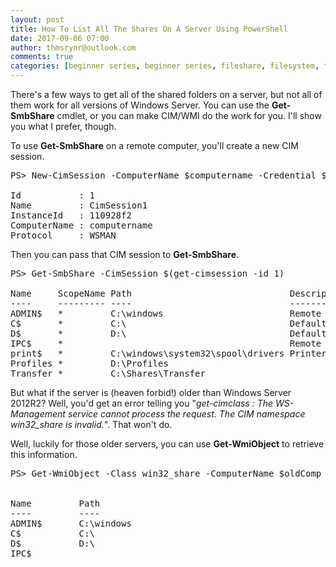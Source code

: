 ```yaml
---
layout: post
title: How To List All The Shares On A Server Using PowerShell
date: 2017-09-06 07:00
author: thmsrynr@outlook.com
comments: true
categories: [beginner series, beginner series, fileshare, filesystem, filesystem, PowerShell, powershell, smb, storage]
---
```

There's a few ways to get all of the shared folders on a server, but not all of them work for all versions of Windows Server. You can use the <strong>Get-SmbShare</strong> cmdlet, or you can make CIM/WMI do the work for you. I'll show you what I prefer, though.

<!--more-->

To use <strong>Get-SmbShare</strong> on a remote computer, you'll create a new CIM session.

<pre class="lang:ps decode:true ">PS&gt; New-CimSession -ComputerName $computername -Credential $creds

Id           : 1
Name         : CimSession1
InstanceId   : 110928f2
ComputerName : computername
Protocol     : WSMAN</pre>

Then you can pass that CIM session to <strong>Get-SmbShare</strong>.

<pre class="lang:ps decode:true ">PS&gt; Get-SmbShare -CimSession $(get-cimsession -id 1)

Name     ScopeName Path                              Description     PSComputerName
----     --------- ----                              -----------     --------------
ADMIN$   *         C:\windows                        Remote Admin    comp
C$       *         C:\                               Default share   comp
D$       *         D:\                               Default share   comp
IPC$     *                                           Remote IPC      comp
print$   *         C:\windows\system32\spool\drivers Printer Drivers comp
Profiles *         D:\Profiles                                       comp
Transfer *         C:\Shares\Transfer                                comp</pre>

But what if the server is (heaven forbid!) older than Windows Server 2012R2? Well, you'd get an error telling you "<em>get-cimclass : The WS-Management service cannot process the request. The CIM namespace win32_share is invalid.</em>". That won't do.

Well, luckily for those older servers, you can use <strong>Get-WmiObject</strong> to retrieve this information.

<pre class="lang:ps decode:true ">PS&gt; Get-WmiObject -Class win32_share -ComputerName $oldComp -Credential $creds


Name         Path                                                  Description
----         ----                                                  -----------
ADMIN$       C:\windows                                            Remote Admin
C$           C:\                                                   Default share
D$           D:\                                                   Default share
IPC$                                                               Remote IPC</pre>

&nbsp;
